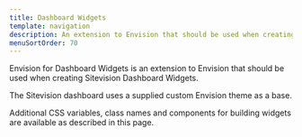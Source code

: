 ```yaml
---
title: Dashboard Widgets
template: navigation
description: An extension to Envision that should be used when creating Sitevision Dashboard Widgets.
menuSortOrder: 70
---
```


<p class="doc-summary">Envision for Dashboard Widgets is an extension to Envision that
should be used when creating Sitevision Dashboard Widgets.</p>

The Sitevision dashboard uses a supplied custom Envision theme as a base.

Additional CSS variables, class names and components for building widgets are available as described in this page.
